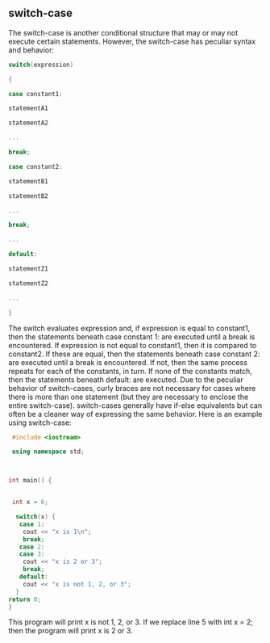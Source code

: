 ## switch-case

The switch-case is another conditional structure that may or may not execute certain
statements. However, the switch-case has peculiar syntax and behavior:
```cpp
switch(expression)

{

case constant1:

statementA1

statementA2

...

break;

case constant2:

statementB1

statementB2

...

break;

...

default:

statementZ1

statementZ2

...

}
```

The switch evaluates expression and, if expression is equal to constant1, then the
statements beneath case constant 1: are executed until a break is encountered. If
expression is not equal to constant1, then it is compared to constant2. If these are equal,
then the statements beneath case constant 2: are executed until a break is encountered. If
not, then the same process repeats for each of the constants, in turn. If none of the constants
match, then the statements beneath default: are executed.
Due to the peculiar behavior of switch-cases, curly braces are not necessary for cases where
there is more than one statement (but they are necessary to enclose the entire switch-case).
switch-cases generally have if-else equivalents but can often be a cleaner way of
expressing the same behavior.
Here is an example using switch-case:
```cpp
 #include <iostream>

 using namespace std;



int main() {


 int x = 6;

  switch(x) {
   case 1:
    cout << "x is 1\n";
    break;
   case 2:
   case 3:
    cout << "x is 2 or 3";
    break;
   default:
    cout << "x is not 1, 2, or 3";
  }
return 0;
}
```
This program will print x is not 1, 2, or 3. If we replace line 5 with int x = 2; then the
program will print x is 2 or 3.

